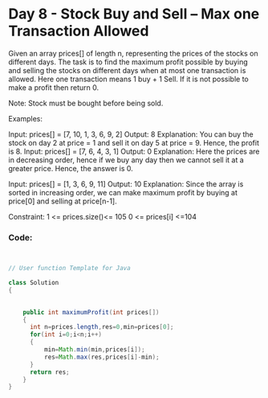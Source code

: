 # Day 8 - Stock Buy and Sell – Max one Transaction Allowed

Given an array prices[] of length n, representing the prices of the stocks on different days. The task is to find the maximum profit possible by buying and selling the stocks on different days when at most one transaction is allowed. Here one transaction means 1 buy + 1 Sell. If it is not possible to make a profit then return 0.

Note: Stock must be bought before being sold.

Examples:

Input: prices[] = [7, 10, 1, 3, 6, 9, 2]
Output: 8
Explanation: You can buy the stock on day 2 at price = 1 and sell it on day 5 at price = 9. Hence, the profit is 8.
Input: prices[] = [7, 6, 4, 3, 1]
Output: 0 
Explanation: Here the prices are in decreasing order, hence if we buy any day then we cannot sell it at a greater price. Hence, the answer is 0.

Input: prices[] = [1, 3, 6, 9, 11]
Output: 10 
Explanation: Since the array is sorted in increasing order, we can make maximum profit by buying at price[0] and selling at price[n-1].

Constraint:
1 <= prices.size()<= 105
0 <= prices[i] <=104

### Code:
```java


// User function Template for Java

class Solution
{

   
    public int maximumProfit(int prices[])
    {
      int n=prices.length,res=0,min=prices[0];
      for(int i=0;i<n;i++)
      {
          min=Math.min(min,prices[i]);
          res=Math.max(res,prices[i]-min);
      }
      return res;
    }
}
```